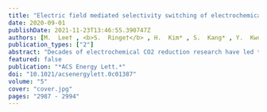 ```yaml
---
title: "Electric field mediated selectivity switching of electrochemical CO<sub>2</sub> reduction from formate to CO on carbon supported Sn"
date: 2020-09-01
publishDate: 2021-11-23T13:46:55.390747Z
authors: [M.  Lee† , <b>S.  Ringe†</b> , H.  Kim* , S.  Kang* , Y.  Kwon* ]
publication_types: ["2"]
abstract: "Decades of electrochemical CO2 reduction research have led to established rules about the product selectivity i.e. bare Tin yields formic acid as the main product. Here, we present Sn nanoparticles supported on carbon nanotubes in a hollow fiber (Sn-CHF) which produce CO with 10 times higher selectivity than formate. Density functional theory calculations reveal that a strong interfacial field induced by the carbon support enhances the rate-limiting CO2 adsorption and thus CO production on Sn nanoparticles whereas the field-insensitive formate and hydrogen production routes were completely suppressed and occurred mainly from carbon sites. Modification of the interfacial electric field via exchange of the electrolyte-containing cation from Li+ to Cs+ induces an unprecedented two orders of magnitude change in the CO current, while not changing the other products. This work demonstrates how electrochemical selectivity rules can be modulated by controlling the interfacial field, thus opening up new windows for electrocatalyst design."
featured: false
publication: "*ACS Energy Lett.*"
doi: "10.1021/acsenergylett.0c01387"
volume: "5"
cover: "cover.jpg"
pages: "2987 - 2994"
---
```


